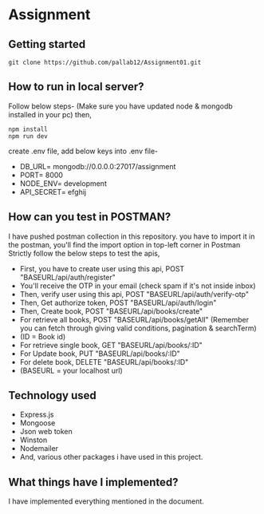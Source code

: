 # Assignment



## Getting started

```
git clone https://github.com/pallab12/Assignment01.git

```

## How to run in local server?

Follow below steps-
(Make sure you have updated node & mongodb installed in your pc)
then,

```
npm install
npm run dev

```
create .env file,
add below keys into .env file-
- DB_URL= mongodb://0.0.0.0:27017/assignment
- PORT= 8000
- NODE_ENV= development
- API_SECRET= efghij

## How can you test in POSTMAN?
I have pushed postman collection in this repository.
you have to import it in the postman, you'll find the import option in top-left corner in Postman
Strictly follow the below steps to test the apis,

- First, you have to create user using this api, POST "BASEURL/api/auth/register"
- You'll receive the OTP in your email (check spam if it's not inside inbox)
- Then, verify user using this api, POST "BASEURL/api/auth/verify-otp"
- Then, Get authorize token, POST "BASEURL/api/auth/login"
- Then, Create book, POST "BASEURL/api/books/create"
- For retrieve all books, POST "BASEURL/api/books/getAll" (Remember you can fetch through giving valid conditions, pagination & searchTerm)
- (ID = Book id)
- For retrieve single book, GET "BASEURL/api/books/:ID"
- For Update book, PUT "BASEURL/api/books/:ID"
- For delete book, DELETE "BASEURL/api/books/:ID"
- (BASEURL = your localhost url)


## Technology used

- Express.js
- Mongoose
- Json web token
- Winston
- Nodemailer
- And, various other packages i have used in this project.

## What things have I implemented?

I have implemented everything mentioned in the document.

